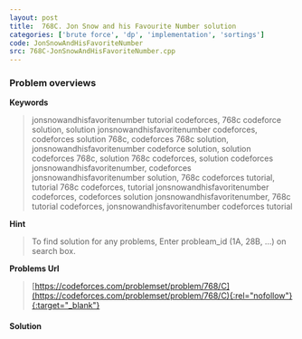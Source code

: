 ```yaml
---
layout: post
title:  768C. Jon Snow and his Favourite Number solution
categories: ['brute force', 'dp', 'implementation', 'sortings']
code: JonSnowAndHisFavoriteNumber
src: 768C-JonSnowAndHisFavoriteNumber.cpp
---
```

### **Problem overviews**

**Keywords**
> jonsnowandhisfavoritenumber tutorial codeforces, 768c codeforce solution, solution jonsnowandhisfavoritenumber codeforces, codeforces solution 768c, codeforces 768c solution, jonsnowandhisfavoritenumber codeforce solution, solution codeforces 768c, solution 768c codeforces, solution codeforces jonsnowandhisfavoritenumber, codeforces jonsnowandhisfavoritenumber solution, 768c codeforces tutorial, tutorial 768c codeforces, tutorial jonsnowandhisfavoritenumber codeforces, codeforces solution jonsnowandhisfavoritenumber, 768c tutorial codeforces, jonsnowandhisfavoritenumber codeforces tutorial

**Hint**
> To find solution for any problems, Enter probleam_id (1A, 28B, ...) on search box. 

**Problems Url**
> [https://codeforces.com/problemset/problem/768/C](https://codeforces.com/problemset/problem/768/C){:rel="nofollow"}{:target="_blank"}

#### **Solution**



